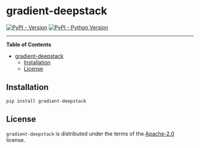 # gradient-deepstack

[![PyPI - Version](https://img.shields.io/pypi/v/gradient-deepstack.svg)](https://pypi.org/project/gradient-deepstack)
[![PyPI - Python Version](https://img.shields.io/pypi/pyversions/gradient-deepstack.svg)](https://pypi.org/project/gradient-deepstack)

-----

**Table of Contents**

- [gradient-deepstack](#gradient-deepstack)
  - [Installation](#installation)
  - [License](#license)

## Installation

```console
pip install gradient-deepstack
```

## License

`gradient-deepstack` is distributed under the terms of the [Apache-2.0](https://spdx.org/licenses/Apache-2.0.html) license.
